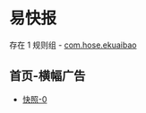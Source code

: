 # 易快报

存在 1 规则组 - [com.hose.ekuaibao](/src/apps/com.hose.ekuaibao.ts)

## 首页-横幅广告

- [快照-0](https://i.gkd.li/import/import/12649616)
